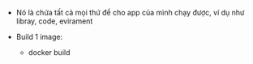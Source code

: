 * Nó là chứa tất cả mọi thứ để cho app của mình chạy được, ví dụ như libray, code, evirament

* Build 1 image:
   - docker build